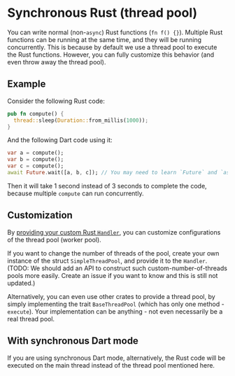 # Synchronous Rust (thread pool)

You can write normal (non-`async`) Rust functions (`fn f() {}`).
Multiple Rust functions can be running at the same time,
and they will be running concurrently.
This is because by default we use a thread pool to execute the Rust functions.
However, you can fully customize this behavior (and even throw away the thread pool).

## Example

Consider the following Rust code:

```rust
pub fn compute() {
  thread::sleep(Duration::from_millis(1000));
}
```

And the following Dart code using it:

```dart
var a = compute();
var b = compute();
var c = compute();
await Future.wait([a, b, c]); // You may need to learn `Future` and `async` in Dart to understand this
```

Then it will take 1 second instead of 3 seconds to complete the code, because multiple `compute` can run concurrently.

## Customization

By [providing your custom Rust `Handler`](../custom/rust),
you can customize configurations of the thread pool (worker pool).

If you want to change the number of threads of the pool,
create your own instance of the struct `SimpleThreadPool`,
and provide it to the `Handler`.
(TODO: We should add an API to construct such custom-number-of-threads pools more easily.
Create an issue if you want to know and this is still not updated.)

Alternatively, you can even use other crates to provide a thread pool,
by simply implementing the trait `BaseThreadPool` (which has only one method - `execute`).
Your implementation can be anything - not even necessarily be a real thread pool.

## With synchronous Dart mode

If you are using synchronous Dart mode,
alternatively, the Rust code will be executed on the main thread
instead of the thread pool mentioned here.
